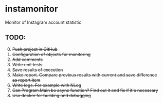 # instamonitor
Monitor of Instagram account statistic

TODO:
-----
0. ~~Push project in GitHub~~
1. ~~Configuration of objects for monitoring~~
2. ~~Add comments~~
3. ~~Write unit tests~~
4. ~~Save results of execution~~
5. ~~Make report. Compare previous results with current and save difference as report item~~
6. ~~Write logs. For example with NLog~~
7. ~~Can Program.Main be async function? Find out it and fix if it's necessary~~
8. ~~Use docker for building and debugging~~
